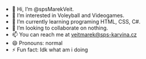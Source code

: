 - 👋 Hi, I’m @spsMarekVeit.
- 👀 I’m interested in Voleyball and Videogames.
- 🌱 I’m currently learning programing HTML, CSS, C#.
- 💞️ I’m looking to collaborate on nothing.
- 📫 You can reach me at veitmarek@sps-karvina.cz
- 😄 Pronouns: normal
- ⚡ Fun fact: Idk what am i doing
